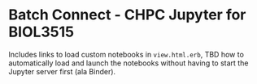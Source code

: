 # Batch Connect - CHPC Jupyter for BIOL3515

Includes links to load custom notebooks in ```view.html.erb```, TBD how to automatically load and launch the notebooks without having to start the Jupyter server first (ala Binder).
